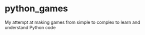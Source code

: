 # python_games

My attempt at making games from simple to complex to learn and understand Python code